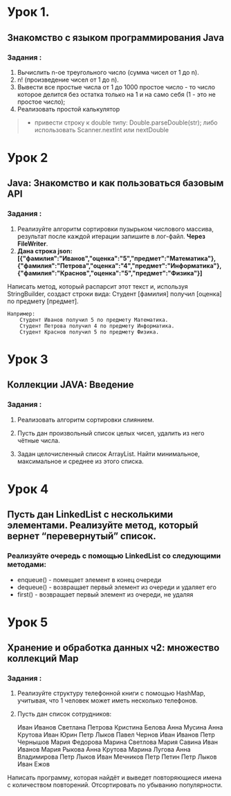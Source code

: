 # Урок 1.

## Знакомство с языком программирования Java 

### Задания :
1. Вычислить n-ое треугольного число (сумма чисел от 1 до n).
2. n! (произведение чисел от 1 до n).                                                                                                                 
3. Вывести все простые числа от 1 до 1000 простое число - то число которое делится без остатка только на 1 и на само себя (1 - это не простое число); 
4. Реализовать простой калькулятор                                                                                                                   

> * привести строку к double типу: Double.parseDouble(str); либо использовать Scanner.nextInt или nextDouble




# Урок 2
## Java: Знакомство и как пользоваться базовым API
### Задания :
1. Реализуйте алгоритм сортировки пузырьком числового массива, результат после каждой итерации запишите в лог-файл. **Через FileWriter**.
2.  **Дана строка json:
    [{"фамилия":"Иванов","оценка":"5","предмет":"Математика"}, {"фамилия":"Петрова","оценка":"4","предмет":"Информатика"}, {"фамилия":"Краснов","оценка":"5","предмет":"Физика"}]**

Написать метод, который распарсит этот текст и, используя StringBuilder, создаст строки вида:
Студент [фамилия] получил [оценка] по предмету [предмет].

    Например:
        Студент Иванов получил 5 по предмету Математика.
        Студент Петрова получил 4 по предмету Информатика.
        Студент Краснов получил 5 по предмету Физика.


# Урок 3
## Коллекции JAVA: Введение
### Задания : 
1. Реализовать алгоритм сортировки слиянием.

2. Пусть дан произвольный список целых чисел, удалить из него чётные числа.

3. Задан целочисленный список ArrayList. Найти минимальное, максимальное и среднее из этого списка.

# Урок 4
## Пусть дан LinkedList с несколькими элементами. Реализуйте метод, который вернет “перевернутый” список.
### Реализуйте очередь с помощью LinkedList со следующими методами:
- enqueue() - помещает элемент в конец очереди 
- dequeue() - возвращает первый элемент из очереди и удаляет его
- first() - возвращает первый элемент из очереди, не удаляя

# Урок 5

##  Хранение и обработка данных ч2: множество коллекций Map

### Задания :

1. Реализуйте структуру телефонной книги с помощью HashMap, учитывая, что 1 человек может иметь несколько телефонов.
2. Пусть дан список сотрудников:


    Иван Иванов
    Светлана Петрова
    Кристина Белова
    Анна Мусина
    Анна Крутова
    Иван Юрин
    Петр Лыков
    Павел Чернов
    Иван Иванов
    Петр Чернышов
    Мария Федорова
    Марина Светлова
    Мария Савина
    Иван Иванов
    Мария Рыкова
    Анна Крутова
    Марина Лугова
    Анна Владимирова
    Петр Лыков
    Иван Мечников
    Петр Петин
    Петр Лыков
    Иван Ежов

Написать программу, которая найдёт и выведет повторяющиеся имена с количеством повторений. Отсортировать по убыванию популярности.

